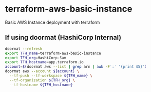 # terraform-aws-basic-instance
Basic AWS Instance deployment with terraform

## If using doormat (HashiCorp Internal)

```sh
doormat --refresh
export TFH_name=terraform-aws-basic-instance
export TFH_org=HashiCorp-Sam
export TFH_hostname=app.terraform.io
account=$(doormat aws --list | grep arn | awk -F':' '{print $5}')
doormat aws --account ${account} \
  --tf-push --tf-workspace ${TFH_name} \
  --tf-organization ${TFH_org} \
  --tf-hostname ${TFH_hostname}
  ```